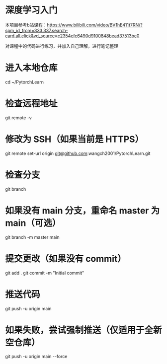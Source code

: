 # 深度学习入门

本项目参考b站课程：https://www.bilibili.com/video/BV1hE411t7RN/?spm_id_from=333.337.search-card.all.click&vd_source=c2354efc6490d9100848bead37513bc0

对课程中的代码进行练习，并加入自己理解，进行笔记整理

# 进入本地仓库
cd ~/PytorchLearn

# 检查远程地址
git remote -v

# 修改为 SSH（如果当前是 HTTPS）
git remote set-url origin git@github.com:wangch2001/PytorchLearn.git

# 检查分支
git branch

# 如果没有 main 分支，重命名 master 为 main（可选）
git branch -m master main

# 提交更改（如果没有 commit）
git add .
git commit -m "Initial commit"

# 推送代码
git push -u origin main
# 如果失败，尝试强制推送（仅适用于全新空仓库）
git push -u origin main --force
